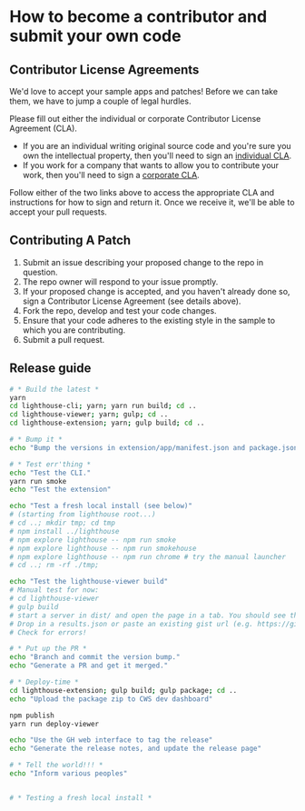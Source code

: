 # How to become a contributor and submit your own code

## Contributor License Agreements

We'd love to accept your sample apps and patches! Before we can take them, we have to jump a couple of legal hurdles.

Please fill out either the individual or corporate Contributor License Agreement (CLA).
  * If you are an individual writing original source code and you're sure you own the intellectual property, then you'll need to sign an [individual CLA](https://developers.google.com/open-source/cla/individual).
  * If you work for a company that wants to allow you to contribute your work, then you'll need to sign a [corporate CLA](https://developers.google.com/open-source/cla/corporate).

Follow either of the two links above to access the appropriate CLA and instructions for how to sign and return it. Once we receive it, we'll be able to
accept your pull requests.

## Contributing A Patch

1. Submit an issue describing your proposed change to the repo in question.
1. The repo owner will respond to your issue promptly.
1. If your proposed change is accepted, and you haven't already done so, sign a Contributor License Agreement (see details above).
1. Fork the repo, develop and test your code changes.
1. Ensure that your code adheres to the existing style in the sample to which you are contributing.
1. Submit a pull request.


## Release guide

```sh
# * Build the latest *
yarn
cd lighthouse-cli; yarn; yarn run build; cd ..
cd lighthouse-viewer; yarn; gulp; cd ..
cd lighthouse-extension; yarn; gulp build; cd ..

# * Bump it *
echo "Bump the versions in extension/app/manifest.json and package.json"

# * Test err'thing * 
echo "Test the CLI."
yarn run smoke
echo "Test the extension"

echo "Test a fresh local install (see below)"
# (starting from lighthouse root...)
# cd ..; mkdir tmp; cd tmp
# npm install ../lighthouse
# npm explore lighthouse -- npm run smoke
# npm explore lighthouse -- npm run smokehouse
# npm explore lighthouse -- npm run chrome # try the manual launcher
# cd ..; rm -rf ./tmp;

echo "Test the lighthouse-viewer build"
# Manual test for now:
# cd lighthouse-viewer
# gulp build
# start a server in dist/ and open the page in a tab. You should see the viewer.
# Drop in a results.json or paste an existing gist url (e.g. https://gist.github.com/ebidel/b9fd478b5f40bf5fab174439dc18f83a).
# Check for errors!

# * Put up the PR *
echo "Branch and commit the version bump."
echo "Generate a PR and get it merged."

# * Deploy-time *
cd lighthouse-extension; gulp build; gulp package; cd ..
echo "Upload the package zip to CWS dev dashboard"

npm publish
yarn run deploy-viewer

echo "Use the GH web interface to tag the release"
echo "Generate the release notes, and update the release page"

# * Tell the world!!! *
echo "Inform various peoples"


# * Testing a fresh local install *

```
